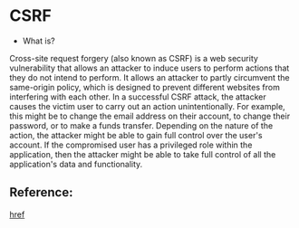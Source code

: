 # CSRF

- What is?

Cross-site request forgery (also known as CSRF) is a web security vulnerability that allows an attacker to induce users to perform actions that they do not intend to perform. It allows an attacker to partly circumvent the same-origin policy, which is designed to prevent different websites from interfering with each other.
In a successful CSRF attack, the attacker causes the victim user to carry out an action unintentionally. For example, this might be to change the email address on their account, to change their password, or to make a funds transfer. Depending on the nature of the action, the attacker might be able to gain full control over the user's account. If the compromised user has a privileged role within the application, then the attacker might be able to take full control of all the application's data and functionality.

## Reference:
[href](https://portswigger.net/web-security/csrf?fbclid=IwAR0GuUs6iEgbjo2e-ULLnlHEAvKUPoZTL8oZLNlT2IICmgqdbu4jyHlUf-M)
